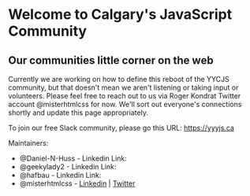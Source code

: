 # Welcome to Calgary's JavaScript Community
## Our communities little corner on the web

Currently we are working on how to define this reboot of the YYCJS community, but that doesn't mean we aren't listening or taking input or volunteers.
Please feel free to reach out to us via Roger Kondrat Twitter account @misterhtmlcss for now. We'll sort out everyone's connections shortly and update this page appropriately.

To join our free Slack community, please go this URL: https://yyyjs.ca

Maintainers:
* @Daniel-N-Huss - Linkedin Link:
* @geekylady2 - Linkedin Link:
* @hafbau - Linkedin Link:
* @misterhtmlcss - [Linkedin](https://www.linkedin.com/in/rogerkondrat/) | [Twitter](https://www.twitter.com/misterhtmlcss)



